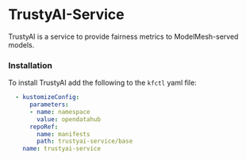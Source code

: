# TrustyAI-Service

TrustyAI is a service to provide fairness metrics to ModelMesh-served
models.
 
### Installation
To install TrustyAI add the following to the `kfctl` yaml file:

```yaml 
  - kustomizeConfig:
      parameters:
      - name: namespace
        value: opendatahub
      repoRef:
        name: manifests
        path: trustyai-service/base
    name: trustyai-service
```
